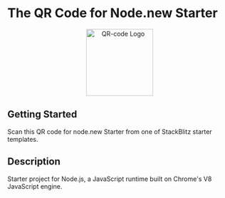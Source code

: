 # The QR Code for Node.new Starter

<p align="center">
  <a href="https://github.com/user-attachments/assets/6677e183-05b4-4ab1-982f-8e7779ca80c9/" target="blank"><img src="https://github.com/user-attachments/assets/6677e183-05b4-4ab1-982f-8e7779ca80c9" width="150" alt="QR-code Logo" /></a>
</p>

## Getting Started 

Scan this QR code for node.new Starter from one of StackBlitz starter templates. 

## Description 

Starter project for Node.js, a JavaScript runtime built on Chrome's V8 JavaScript engine.
